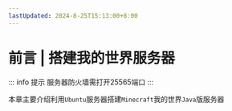 ```yaml
---
lastUpdated: 2024-8-25T15:13:00+8:00
---
```


# 前言 | 搭建我的世界服务器

::: info 提示
服务器防火墙需打开25565端口
:::

本章主要介绍利用```Ubuntu```服务器搭建```Minecraft```我的世界```Java```版服务器